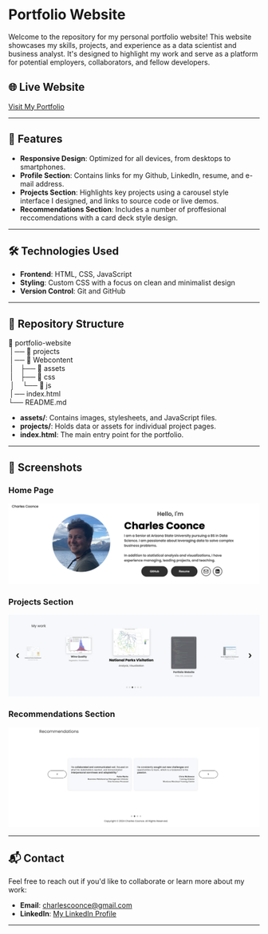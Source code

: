 # Portfolio Website

Welcome to the repository for my personal portfolio website! This website showcases my skills, projects, and experience as a data scientist and business analyst. It's designed to highlight my work and serve as a platform for potential employers, collaborators, and fellow developers.

## 🌐 Live Website

[Visit My Portfolio](https://charleslikesdata.com/)

---

## 🚀 Features

- **Responsive Design**: Optimized for all devices, from desktops to smartphones.
- **Profile Section**: Contains links for my Github, LinkedIn, resume, and e-mail address.
- **Projects Section**: Highlights key projects using a carousel style interface I designed, and links to source code or live demos.
- **Recommendations Section**: Includes a number of proffesional reccomendations with a card deck style design.

---

## 🛠️ Technologies Used

- **Frontend**: HTML, CSS, JavaScript
- **Styling**: Custom CSS with a focus on clean and minimalist design
- **Version Control**: Git and GitHub

---

## 📂 Repository Structure

📁 portfolio-website  
&nbsp;| ── 📁 projects  
&nbsp;| ── 📁 Webcontent  
&nbsp;|  &nbsp;&nbsp;  ├── 📁 assets  
&nbsp;|  &nbsp;&nbsp;  ├── 📁 css  
&nbsp;│  &nbsp;&nbsp;  └── 📁 js  
&nbsp;| ── index.html  
└── README.md  

- **assets/**: Contains images, stylesheets, and JavaScript files.
- **projects/**: Holds data or assets for individual project pages.
- **index.html**: The main entry point for the portfolio.

---

## 📸 Screenshots

### Home Page

![Home Page](./WebContent/assets/portfolio_profile_homepage.png)

### Projects Section
![Projects Section](./WebContent/assets/portfolio_projects_homepage.png)

### Recommendations Section
![recommendations Section](./WebContent/assets/portfolio_recommendations_homepage.png)

---

## 📬 Contact

Feel free to reach out if you'd like to collaborate or learn more about my work:

- **Email**: [charlescoonce@gmail.com](mailto:charlescoonce@gmail.com)
- **LinkedIn**: [My LinkedIn Profile](https://www.linkedin.com/in/your-profile)

---
